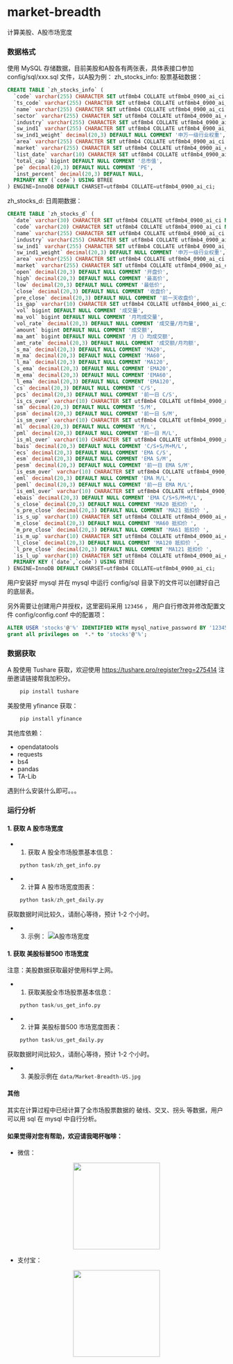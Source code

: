 # market-breadth

计算美股、A股市场宽度

### 数据格式
使用 MySQL 存储数据，目前美股和A股各有两张表，具体表接口参加 config/sql/xxx.sql 文件，以A股为例：
zh_stocks_info: 股票基础数据：
```SQL
CREATE TABLE `zh_stocks_info` (
  `code` varchar(255) CHARACTER SET utf8mb4 COLLATE utf8mb4_0900_ai_ci NOT NULL COMMENT '代码',
  `ts_code` varchar(255) CHARACTER SET utf8mb4 COLLATE utf8mb4_0900_ai_ci DEFAULT NULL COMMENT 'tushare 股票代码',
  `name` varchar(255) CHARACTER SET utf8mb4 COLLATE utf8mb4_0900_ai_ci DEFAULT NULL COMMENT '股票名称',
  `sector` varchar(255) CHARACTER SET utf8mb4 COLLATE utf8mb4_0900_ai_ci DEFAULT NULL COMMENT '所在板块',
  `industry` varchar(255) CHARACTER SET utf8mb4 COLLATE utf8mb4_0900_ai_ci DEFAULT NULL COMMENT '所在行业',
  `sw_ind1` varchar(255) CHARACTER SET utf8mb4 COLLATE utf8mb4_0900_ai_ci DEFAULT NULL COMMENT '申万一级行业',
  `sw_ind1_weight` decimal(20,3) DEFAULT NULL COMMENT '申万一级行业权重',
  `area` varchar(255) CHARACTER SET utf8mb4 COLLATE utf8mb4_0900_ai_ci DEFAULT NULL COMMENT '地区',
  `market` varchar(255) CHARACTER SET utf8mb4 COLLATE utf8mb4_0900_ai_ci DEFAULT NULL COMMENT '市场',
  `list_date` varchar(10) CHARACTER SET utf8mb4 COLLATE utf8mb4_0900_ai_ci DEFAULT NULL COMMENT '上市时间',
  `total_cap` bigint DEFAULT NULL COMMENT '总市值',
  `pe` decimal(20,3) DEFAULT NULL COMMENT 'PE',
  `inst_percent` decimal(20,3) DEFAULT NULL,
  PRIMARY KEY (`code`) USING BTREE
) ENGINE=InnoDB DEFAULT CHARSET=utf8mb4 COLLATE=utf8mb4_0900_ai_ci;
```
zh_stocks_d: 日周期数据：
```SQL 
CREATE TABLE `zh_stocks_d` (
  `date` varchar(30) CHARACTER SET utf8mb4 COLLATE utf8mb4_0900_ai_ci NOT NULL COMMENT '日期',
  `code` varchar(20) CHARACTER SET utf8mb4 COLLATE utf8mb4_0900_ai_ci NOT NULL COMMENT '代码',
  `name` varchar(255) CHARACTER SET utf8mb4 COLLATE utf8mb4_0900_ai_ci DEFAULT NULL COMMENT '名称',
  `industry` varchar(255) CHARACTER SET utf8mb4 COLLATE utf8mb4_0900_ai_ci DEFAULT NULL COMMENT '行业',
  `sw_ind1` varchar(255) CHARACTER SET utf8mb4 COLLATE utf8mb4_0900_ai_ci DEFAULT NULL COMMENT '申万一级行业',
  `sw_ind1_weight` decimal(20,3) DEFAULT NULL COMMENT '申万一级行业权重',
  `area` varchar(255) CHARACTER SET utf8mb4 COLLATE utf8mb4_0900_ai_ci DEFAULT NULL COMMENT '地区',
  `market` varchar(255) CHARACTER SET utf8mb4 COLLATE utf8mb4_0900_ai_ci DEFAULT NULL COMMENT '市场',
  `open` decimal(20,3) DEFAULT NULL COMMENT '开盘价',
  `high` decimal(20,3) DEFAULT NULL COMMENT '最高价',
  `low` decimal(20,3) DEFAULT NULL COMMENT '最低价',
  `close` decimal(20,3) DEFAULT NULL COMMENT '收盘价',
  `pre_close` decimal(20,3) DEFAULT NULL COMMENT '前一天收盘价',
  `is_gap` varchar(10) CHARACTER SET utf8mb4 COLLATE utf8mb4_0900_ai_ci DEFAULT NULL COMMENT '是否有缺口',
  `vol` bigint DEFAULT NULL COMMENT '成交量',
  `ma_vol` bigint DEFAULT NULL COMMENT '月均成交量',
  `vol_rate` decimal(20,3) DEFAULT NULL COMMENT '成交量/月均量',
  `amount` bigint DEFAULT NULL COMMENT '成交额',
  `ma_amt` bigint DEFAULT NULL COMMENT '月（）均成交额',
  `amt_rate` decimal(20,3) DEFAULT NULL COMMENT '成交额/月均额',
  `s_ma` decimal(20,3) DEFAULT NULL COMMENT 'MA20',
  `m_ma` decimal(20,3) DEFAULT NULL COMMENT 'MA60',
  `l_ma` decimal(20,3) DEFAULT NULL COMMENT 'MA120',
  `s_ema` decimal(20,3) DEFAULT NULL COMMENT 'EMA20',
  `m_ema` decimal(20,3) DEFAULT NULL COMMENT 'EMA60',
  `l_ema` decimal(20,3) DEFAULT NULL COMMENT 'EMA120',
  `cs` decimal(20,3) DEFAULT NULL COMMENT 'C/S',
  `pcs` decimal(20,3) DEFAULT NULL COMMENT '前一日 C/S',
  `is_cs_over` varchar(10) CHARACTER SET utf8mb4 COLLATE utf8mb4_0900_ai_ci DEFAULT NULL COMMENT '是否破线（上穿）',
  `sm` decimal(20,3) DEFAULT NULL COMMENT 'S/M',
  `psm` decimal(20,3) DEFAULT NULL COMMENT '前一日 S/M',
  `is_sm_over` varchar(10) CHARACTER SET utf8mb4 COLLATE utf8mb4_0900_ai_ci DEFAULT NULL COMMENT '是否交叉(MA20上穿MA60)',
  `ml` decimal(20,3) DEFAULT NULL COMMENT 'M/L',
  `pml` decimal(20,3) DEFAULT NULL COMMENT '前一日 M/L',
  `is_ml_over` varchar(10) CHARACTER SET utf8mb4 COLLATE utf8mb4_0900_ai_ci DEFAULT NULL COMMENT '是否交叉(MA60上穿MA120)',
  `bais` decimal(20,3) DEFAULT NULL COMMENT 'C/S+S/M+M/L',
  `ecs` decimal(20,3) DEFAULT NULL COMMENT 'EMA C/S',
  `esm` decimal(20,3) DEFAULT NULL COMMENT 'EMA S/M',
  `pesm` decimal(20,3) DEFAULT NULL COMMENT '前一日 EMA S/M',
  `is_esm_over` varchar(10) CHARACTER SET utf8mb4 COLLATE utf8mb4_0900_ai_ci DEFAULT NULL COMMENT '是否交叉(EMA20上穿EMA60)',
  `eml` decimal(20,3) DEFAULT NULL COMMENT 'EMA M/L',
  `peml` decimal(20,3) DEFAULT NULL COMMENT '前一日 EMA M/L',
  `is_eml_over` varchar(10) CHARACTER SET utf8mb4 COLLATE utf8mb4_0900_ai_ci DEFAULT NULL COMMENT '是否交叉(EMA60上穿EMA120)',
  `ebais` decimal(20,3) DEFAULT NULL COMMENT 'EMA C/S+S/M+M/L',
  `s_close` decimal(20,3) DEFAULT NULL COMMENT 'MA20 抵扣价 ',
  `s_pre_close` decimal(20,3) DEFAULT NULL COMMENT 'MA21 抵扣价 ',
  `is_s_up` varchar(10) CHARACTER SET utf8mb4 COLLATE utf8mb4_0900_ai_ci DEFAULT NULL COMMENT 'MA20 是否向上拐头',
  `m_close` decimal(20,3) DEFAULT NULL COMMENT 'MA60 抵扣价 ',
  `m_pre_close` decimal(20,3) DEFAULT NULL COMMENT 'MA61 抵扣价 ',
  `is_m_up` varchar(10) CHARACTER SET utf8mb4 COLLATE utf8mb4_0900_ai_ci DEFAULT NULL COMMENT 'MA60 是否向上拐头',
  `l_close` decimal(20,3) DEFAULT NULL COMMENT 'MA120 抵扣价 ',
  `l_pre_close` decimal(20,3) DEFAULT NULL COMMENT 'MA121 抵扣价 ',
  `is_l_up` varchar(10) CHARACTER SET utf8mb4 COLLATE utf8mb4_0900_ai_ci DEFAULT NULL COMMENT 'MA120 是否向上拐头',
  PRIMARY KEY (`date`,`code`) USING BTREE
) ENGINE=InnoDB DEFAULT CHARSET=utf8mb4 COLLATE=utf8mb4_0900_ai_ci;
```

用户安装好 mysql 并在 mysql 中运行 config/sql 目录下的文件可以创建好自己的底层表。

另外需要让创建用户并授权，这里密码采用 `123456` ， 用户自行修改并修改配置文件 config/config.conf 中的配置项：
```SQL
ALTER USER 'stocks'@'%' IDENTIFIED WITH mysql_native_password BY '123456';
grant all privileges on  *.* to 'stocks'@'%';
```

### 数据获取
A 股使用 Tushare 获取，欢迎使用 https://tushare.pro/register?reg=275414 注册邀请链接帮我加积分。
```python 
    pip install tushare
```
美股使用 yfinance 获取：
```python 
    pip install yfinance
```
其他库依赖：
+ opendatatools
+ requests
+ bs4
+ pandas
+ TA-Lib

遇到什么安装什么即可。。。

### 运行分析
#### 1. 获取 A 股市场宽度
+ 1. 获取 A 股全市场股票基本信息：
```python   
    python task/zh_get_info.py
```
+ 2. 计算 A 股市场宽度图表：
```python   
    python task/zh_get_daily.py
```
获取数据时间比较久，请耐心等待，预计 1-2 个小时。
+ 3. 示例：
![A股市场宽度](data/Market-Breadth-ZH-SW.jpg)

#### 1. 获取 美股标普500 市场宽度
注意：美股数据获取最好使用科学上网。
+ 1. 获取美股全市场股票基本信息：
```python   
    python task/us_get_info.py
```
+ 2. 计算 美股标普500 市场宽度图表：
```python   
    python task/us_get_daily.py
```
获取数据时间比较久，请耐心等待，预计 1-2 个小时。
+ 3. 美股示例在 `data/Market-Breadth-US.jpg`

#### 其他
其实在计算过程中已经计算了全市场股票数据的 破线、交叉、拐头 等数据，用户可以用 sql 在 mysql 中自行分析。

#### 如果觉得对您有帮助，欢迎请我喝杯咖啡：

+ 微信：
<div align="center">
	<img src="./other/wechatpay.jpg" width="200">
</div>

+ 支付宝：
<div align="center">
	<img src="./other/alipay.jpg" width="200">
</div>